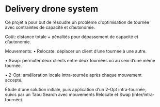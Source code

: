 # Delivery drone system

Ce projet a pour but de résoudre un problème d'optimisation de tournée avec contraintes de capacité et d’autonomie.

Coût: distance totale + pénalités pour dépassement de capacité et d’autonomie.

Mouvements:
• Relocate: déplacer un client d’une tournée à une autre. 

• Swap: permuter deux clients entre deux tournées où au sein d’une même tournée.

• 2-Opt: amélioration locale intra-tournée après chaque mouvement accepté.


Étude d'une solution initiale, puis application d'un 2-Opt intra-tournée, suivis par un Tabu Search avec mouvements Relocate et Swap (inter/intra-tournée). 
